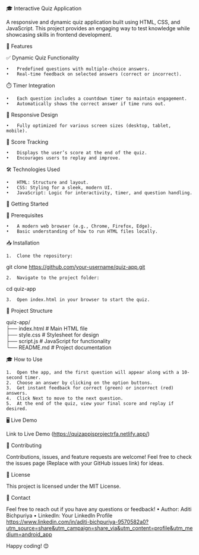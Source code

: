🎓 Interactive Quiz Application

A responsive and dynamic quiz application built using HTML, CSS, and JavaScript. This project provides an engaging way to test knowledge while showcasing skills in frontend development.

🌟 Features

✅ Dynamic Quiz Functionality

	•	Predefined questions with multiple-choice answers.
	•	Real-time feedback on selected answers (correct or incorrect).

⏱️ Timer Integration

	•	Each question includes a countdown timer to maintain engagement.
	•	Automatically shows the correct answer if time runs out.

📱 Responsive Design

	•	Fully optimized for various screen sizes (desktop, tablet, mobile).

🎯 Score Tracking

	•	Displays the user’s score at the end of the quiz.
	•	Encourages users to replay and improve.

🛠️ Technologies Used

	•	HTML: Structure and layout.
	•	CSS: Styling for a sleek, modern UI.
	•	JavaScript: Logic for interactivity, timer, and question handling.

🚀 Getting Started

🔧 Prerequisites

	•	A modern web browser (e.g., Chrome, Firefox, Edge).
	•	Basic understanding of how to run HTML files locally.

📥 Installation

	1.	Clone the repository:

git clone https://github.com/your-username/quiz-app.git  


	2.	Navigate to the project folder:

cd quiz-app  


	3.	Open index.html in your browser to start the quiz.

📂 Project Structure

quiz-app/  
├── index.html       # Main HTML file  
├── style.css        # Stylesheet for design  
├── script.js        # JavaScript for functionality  
└── README.md        # Project documentation  

🎓 How to Use

	1.	Open the app, and the first question will appear along with a 10-second timer.
	2.	Choose an answer by clicking on the option buttons.
	3.	Get instant feedback for correct (green) or incorrect (red) answers.
	4.	Click Next to move to the next question.
	5.	At the end of the quiz, view your final score and replay if desired.

🖥️ Live Demo

Link to Live Demo (https://quizappjsprojectrfa.netlify.app/)

🤝 Contributing

Contributions, issues, and feature requests are welcome!
Feel free to check the issues page (Replace with your GitHub issues link) for ideas.

📜 License

This project is licensed under the MIT License.

📧 Contact

Feel free to reach out if you have any questions or feedback!
	•	Author: Aditi Bichpuriya 
	•	LinkedIn: Your LinkedIn Profile https://www.linkedin.com/in/aditi-bichpuriya-9570582a0?utm_source=share&utm_campaign=share_via&utm_content=profile&utm_medium=android_app

Happy coding! 😊
